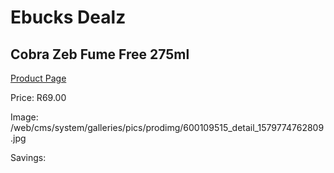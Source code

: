 
# Ebucks Dealz
## Cobra Zeb Fume Free 275ml
[Product Page](https://www.ebucks.com/web/shop/productSelected.do?prodId=600109515&catId=908586136)

Price: R69.00

Image: /web/cms/system/galleries/pics/prodimg/600109515_detail_1579774762809.jpg

Savings: 


	